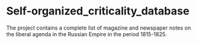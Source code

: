 # Self-organized_criticality_database
The project contains a complete list of magazine and newspaper notes on the liberal agenda in the Russian Empire in the period 1815-1825.
